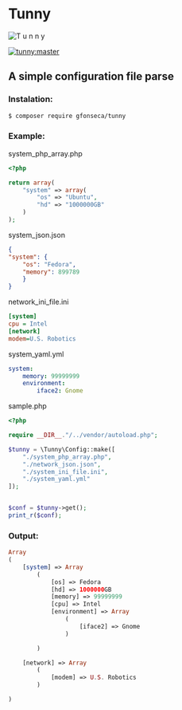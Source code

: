 # Tunny

![T u n n y](https://raw.githubusercontent.com/gfonseca/tunny/master/tunny.png "T u n n y")

[![tunny:master](https://travis-ci.org/gfonseca/tunny.svg?branch=master "T u n n y")](https://travis-ci.org/gfonseca/tunny)

## A simple configuration file parse

### Instalation:
```bash
$ composer require gfonseca/tunny
```

### Example:
system_php_array.php
```php
<?php

return array(
	"system" => array(
		"os" => "Ubuntu",
		"hd" => "1000000GB"
	)
);
```

system_json.json
```json
{
"system": {
	"os": "Fedora",
	"memory": 899789
	}
}
```

network_ini_file.ini
```ini
[system]
cpu = Intel
[network]
modem=U.S. Robotics
```

system_yaml.yml
```yaml
system:
    memory: 99999999
    environment:
        iface2: Gnome
```

sample.php
```php
<?php

require __DIR__."/../vendor/autoload.php";

$tunny = \Tunny\Config::make([
    "./system_php_array.php",
    "./network_json.json",
    "./system_ini_file.ini",
    "./system_yaml.yml"
]);


$conf = $tunny->get();
print_r($conf);
```

### Output:
```php
Array
(
    [system] => Array
        (
            [os] => Fedora
            [hd] => 1000000GB
            [memory] => 99999999
            [cpu] => Intel
            [environment] => Array
                (
                    [iface2] => Gnome
                )

        )

    [network] => Array
        (
            [modem] => U.S. Robotics
        )

)
```
